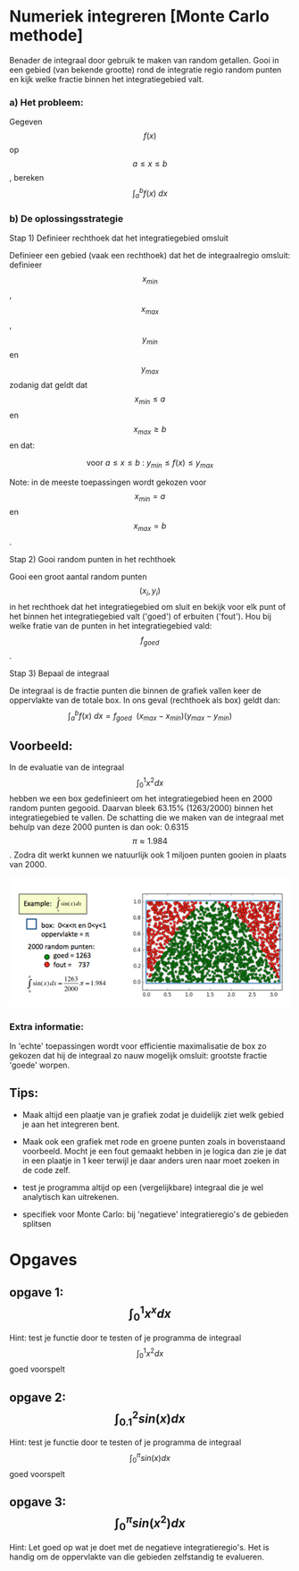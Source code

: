 # Numeriek integreren [Monte Carlo methode]

Benader de integraal door gebruik te maken van random getallen. Gooi in een gebied (van bekende grootte) rond de integratie regio random punten en kijk welke fractie binnen het integratiegebied valt.

### a) Het probleem: 
Gegeven $$f(x)$$ op $$a \leq x \leq b$$, bereken $$\int_a^b f(x)~dx$$

### b) De oplossingsstrategie

Stap 1) Definieer rechthoek dat het integratiegebied omsluit

Definieer een gebied (vaak een rechthoek) dat het de integraalregio omsluit: definieer $$x_{min}$$, $$x_{max}$$, $$y_{min}$$ en $$y_{max}$$ zodanig dat geldt dat $$x_{min} \leq a$$ en $$x_{max} \geq b$$ en dat:

$$
   \mbox{ voor } a \leq x \leq b \mbox{ : } y_{min} \leq f(x)  \leq y_{max}
$$

Note: in de meeste toepassingen wordt gekozen voor $$x_{min} = a$$ en $$x_{max} = b$$.

Stap 2) Gooi random punten in het rechthoek

Gooi een groot aantal random punten $$(x_i, y_i)$$ in het rechthoek dat het integratiegebied om sluit en bekijk voor elk punt of het binnen het integratiegebied valt ('goed') of erbuiten ('fout'). Hou bij welke fratie van de punten in het integratiegebied vald: $$f_{goed}$$.

Stap 3) Bepaal de integraal

De integraal is de fractie punten die binnen de grafiek vallen keer de oppervlakte van de totale box. 
In ons geval (rechthoek als box) geldt dan:
$$
    \int_a^b f(x)~dx = f_{goed}~~ (x_{max}-x_{min})(y_{max}-y_{min})
$$


## Voorbeeld:

In de evaluatie van de integraal $$\int_{0}^{1}x^2 dx$$ hebben we een box gedefinieert om het integratiegebied heen en 2000 random punten gegooid. Daarvan bleek 63.15% (1263/2000) binnen het integratiegebied te vallen. De schatting die we maken van de integraal met behulp van deze 2000 punten is dan ook: 0.6315$$\pi \approx 1.984$$. Zodra dit werkt kunnen we natuurlijk ook 1 miljoen punten gooien in plaats van 2000. 

![](MonteCarloExample.png)


### Extra informatie:
In 'echte' toepassingen wordt voor efficientie maximalisatie de box zo gekozen dat hij de integraal zo nauw mogelijk omsluit: grootste fractie 'goede' worpen.

## Tips:

  - Maak altijd een plaatje van je grafiek zodat je duidelijk ziet welk gebied je aan het integreren bent.

  - Maak ook een grafiek met rode en groene punten zoals in bovenstaand voorbeeld. Mocht je een fout gemaakt hebben in je logica dan zie je dat in een plaatje in 1 keer terwijl je daar anders uren naar moet zoeken in de code zelf.

  - test je programma altijd op een (vergelijkbare) integraal die je wel analytisch kan uitrekenen. 

  - specifiek voor Monte Carlo: bij 'negatieve' integratieregio's de gebieden splitsen



# Opgaves

## opgave 1: $$\int_{0}^{1}x^x dx$$
Hint: test je functie door te testen of je programma de integraal $$\int_{0}^{1}x^2 dx$$ goed voorspelt

## opgave 2: $$\int_{0.1}^{2} sin(x) dx$$
Hint: test je functie door te testen of je programma de integraal $$\int_{0}^{\pi}sin(x) dx$$ goed voorspelt

## opgave 3: $$\int_{0}^{\pi} sin(x^2) dx$$
Hint: Let goed op wat je doet met de negatieve integratieregio's. Het is handig om de oppervlakte van die gebieden zelfstandig te evalueren.



